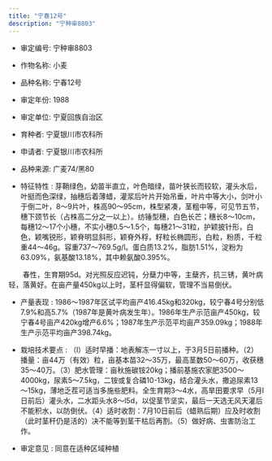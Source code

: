 ```yaml
---
title: "宁春12号"
description: "宁种审8803"
---
```

* 审定编号:  宁种审8803

*  作物名称:  小麦

*  品种名称:  宁春12号

*  审定年份:  1988

*  审定单位:  宁夏回族自治区

* 育种者:  宁夏银川市农科所

*  申请者:  宁夏银川市农科所

*  品种来源:  广麦74/黑80

*  特征特性 : 
芽鞘绿色，幼苗半直立，叶色暗绿，苗叶狭长而较软，灌头水后，叶挺而色深绿，抽穗后着薄蜡，灌浆后叶片开始吊垂，叶片中等大小，剑叶小于倒二叶，8～9片叶，株高90～95cm，株型紧凑，茎粗中等，可见节五节，穗下颈节长（占株高二分之一以上）。纺锤型穗，白色长芒；穗长8～10cm，每穗12～17个小穗，不实小穗0.5～1.5个，每穗21～31粒，护颖披针形，白色，颖嘴锐形，颖脊明显斜形，颖脊外稃，籽粒长椭圆形，白粒，粉质，千粒重44～46g。容重737～769.5g/l。蛋白质13.2%，脂肪1.51%，淀粉为63.09%，氨基酸13.18%，其中赖氨酸0.395%。
　　春性，生育期95d。对光照反应迟钝，分蘖力中等，主蘖齐，抗三锈，黄叶病轻，落黄好。在亩产量450kg以上时，茎杆显得偏软，管理不当易倒伏。 

 
*  产量表现 : 
1986～1987年区试平均亩产416.45kg和320kg，较宁春4号分别低7.9%和高5.7%（1987年是黄叶病发生年）。1986年生产示范亩产450kg，较宁春4号亩产420kg增产6.6%；1987年生产示范平均亩产359.09kg；1988年生产示范平均亩产398.74kg。

*  栽培技术要点 : 
（l）适时早播：地表解冻一寸以上，于3月5日前播种。（2）播量：亩44万（有效）粒，亩基本苗32～35万，最高茎数50～60万，收获穗35～40万。（3）肥水管理：亩秋施碳铵20kg；播前基施农家肥3500～4000kg，尿素5～7.5kg，二铵或复合磷10-13kg，结合灌头水，撒追尿素13～15kg，薄地乏茬可适当多施些肥料。全生育期3～4水，高旱田要求早（5月l日前后）灌头水，二水距头水8～l5d，以促茎节坚实，最后一天选无风天灌后不能积水，以防倒伏。（4）适时收割：7月10日前后（蜡熟后期）应及时收割（此时茎秆仍是活的）决不能等到茎干枯后再割。（5）做好病、虫害防治工作。 

*  审定意见 : 
同意在适种区域种植

